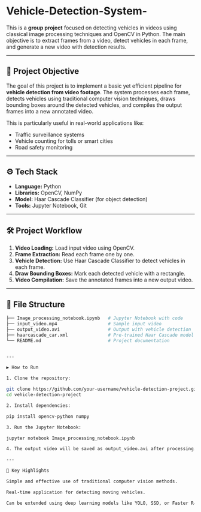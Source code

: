 # Vehicle-Detection-System-

This is a **group project** focused on detecting vehicles in videos using classical image processing techniques and OpenCV in Python. The main objective is to extract frames from a video, detect vehicles in each frame, and generate a new video with detection results.

---

## 🧠 Project Objective

The goal of this project is to implement a basic yet efficient pipeline for **vehicle detection from video footage**. The system processes each frame, detects vehicles using traditional computer vision techniques, draws bounding boxes around the detected vehicles, and compiles the output frames into a new annotated video.

This is particularly useful in real-world applications like:
- Traffic surveillance systems
- Vehicle counting for tolls or smart cities
- Road safety monitoring

---

## ⚙️ Tech Stack

- **Language:** Python
- **Libraries:** OpenCV, NumPy
- **Model:** Haar Cascade Classifier (for object detection)
- **Tools:** Jupyter Notebook, Git

---

## 🛠️ Project Workflow

1. **Video Loading:** Load input video using OpenCV.
2. **Frame Extraction:** Read each frame one by one.
3. **Vehicle Detection:** Use Haar Cascade Classifier to detect vehicles in each frame.
4. **Draw Bounding Boxes:** Mark each detected vehicle with a rectangle.
5. **Video Compilation:** Save the annotated frames into a new output video.

---

## 📁 File Structure

```bash
├── Image_processing_notebook.ipynb   # Jupyter Notebook with code
├── input_video.mp4                   # Sample input video
├── output_video.avi                  # Output with vehicle detection
├── haarcascade_car.xml               # Pre-trained Haar Cascade model
└── README.md                         # Project documentation


---

▶️ How to Run

1. Clone the repository:

git clone https://github.com/your-username/vehicle-detection-project.git
cd vehicle-detection-project

2. Install dependencies:

pip install opencv-python numpy

3. Run the Jupyter Notebook:

jupyter notebook Image_processing_notebook.ipynb

4. The output video will be saved as output_video.avi after processing.

---

📌 Key Highlights

Simple and effective use of traditional computer vision methods.

Real-time application for detecting moving vehicles.

Can be extended using deep learning models like YOLO, SSD, or Faster R-CNN for better accuracy.
